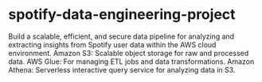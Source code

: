 # spotify-data-engineering-project
Build a scalable, efficient, and secure data pipeline for analyzing and extracting insights from Spotify user data within the AWS cloud environment.
Amazon S3: Scalable object storage for raw and processed data.
AWS Glue: For managing ETL jobs and data transformations.
Amazon Athena: Serverless interactive query service for analyzing data in S3.
